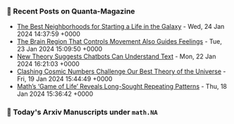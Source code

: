### 📝 Recent Posts on Quanta-Magazine
<!-- quanta starts -->
* <a href="https://www.quantamagazine.org/the-best-neighborhoods-for-starting-a-life-in-the-galaxy-20240124/">The Best Neighborhoods for Starting a Life in the Galaxy</a> - Wed, 24 Jan 2024 14:37:59 +0000
* <a href="https://www.quantamagazine.org/the-part-of-the-brain-that-controls-movement-also-guides-feelings-20240123/">The Brain Region That Controls Movement Also Guides Feelings</a> - Tue, 23 Jan 2024 15:09:50 +0000
* <a href="https://www.quantamagazine.org/new-theory-suggests-chatbots-can-understand-text-20240122/">New Theory Suggests Chatbots Can Understand Text</a> - Mon, 22 Jan 2024 16:21:03 +0000
* <a href="https://www.quantamagazine.org/clashing-cosmic-numbers-challenge-our-best-theory-of-the-universe-20240119/">Clashing Cosmic Numbers Challenge Our Best Theory of the Universe</a> - Fri, 19 Jan 2024 15:44:49 +0000
* <a href="https://www.quantamagazine.org/maths-game-of-life-reveals-long-sought-repeating-patterns-20240118/">Math’s ‘Game of Life’ Reveals Long-Sought Repeating Patterns</a> - Thu, 18 Jan 2024 15:36:42 +0000
<!-- quanta ends -->
### 📝 Today's Arxiv Manuscripts under ``math.NA``
<!-- arxiv-math-na starts -->

<!-- arxiv-math-na ends -->
